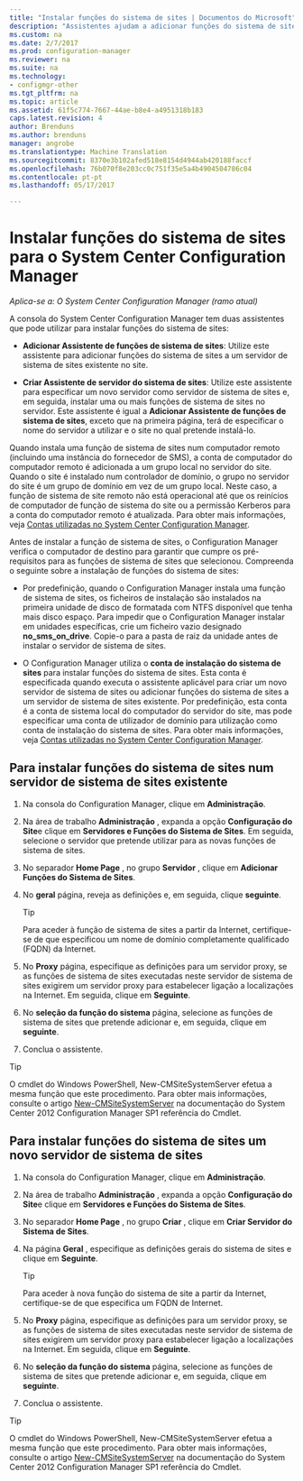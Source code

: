 ```yaml
---
title: "Instalar funções do sistema de sites | Documentos do Microsoft"
description: "Assistentes ajudam a adicionar funções do sistema de sites a um servidor de sistema de sites de nova ou existente no site."
ms.custom: na
ms.date: 2/7/2017
ms.prod: configuration-manager
ms.reviewer: na
ms.suite: na
ms.technology:
- configmgr-other
ms.tgt_pltfrm: na
ms.topic: article
ms.assetid: 61f5c774-7667-44ae-b8e4-a4951318b183
caps.latest.revision: 4
author: Brenduns
ms.author: brenduns
manager: angrobe
ms.translationtype: Machine Translation
ms.sourcegitcommit: 8370e3b102afed518e8154d4944ab420188faccf
ms.openlocfilehash: 76b070f8e203cc0c751f35e5a4b4904504786c04
ms.contentlocale: pt-pt
ms.lasthandoff: 05/17/2017

---
```

# <a name="install-site-system-roles-for-system-center-configuration-manager"></a>Instalar funções do sistema de sites para o System Center Configuration Manager

*Aplica-se a: O System Center Configuration Manager (ramo atual)*

A consola do System Center Configuration Manager tem duas assistentes que pode utilizar para instalar funções do sistema de sites:  

-   **Adicionar Assistente de funções de sistema de sites**: Utilize este assistente para adicionar funções do sistema de sites a um servidor de sistema de sites existente no site.  

-   **Criar Assistente de servidor do sistema de sites**: Utilize este assistente para especificar um novo servidor como servidor de sistema de sites e, em seguida, instalar uma ou mais funções de sistema de sites no servidor. Este assistente é igual a **Adicionar Assistente de funções de sistema de sites**, exceto que na primeira página, terá de especificar o nome do servidor a utilizar e o site no qual pretende instalá-lo.  

Quando instala uma função de sistema de sites num computador remoto (incluindo uma instância do fornecedor de SMS), a conta de computador do computador remoto é adicionada a um grupo local no servidor do site. Quando o site é instalado num controlador de domínio, o grupo no servidor do site é um grupo de domínio em vez de um grupo local. Neste caso, a função de sistema de site remoto não está operacional até que os reinícios de computador de função de sistema do site ou a permissão Kerberos para a conta do computador remoto é atualizada. Para obter mais informações, veja [Contas utilizadas no System Center Configuration Manager](../../../../core/plan-design/hierarchy/accounts.md).  

Antes de instalar a função de sistema de sites, o Configuration Manager verifica o computador de destino para garantir que cumpre os pré-requisitos para as funções de sistema de sites que selecionou. Compreenda o seguinte sobre a instalação de funções do sistema de sites:  

-   Por predefinição, quando o Configuration Manager instala uma função de sistema de sites, os ficheiros de instalação são instalados na primeira unidade de disco de formatada com NTFS disponível que tenha mais disco espaço. Para impedir que o Configuration Manager instalar em unidades específicas, crie um ficheiro vazio designado **no_sms_on_drive**. Copie-o para a pasta de raiz da unidade antes de instalar o servidor de sistema de sites.  

-   O Configuration Manager utiliza o **conta de instalação do sistema de sites** para instalar funções do sistema de sites. Esta conta é especificada quando executa o assistente aplicável para criar um novo servidor de sistema de sites ou adicionar funções do sistema de sites a um servidor de sistema de sites existente. Por predefinição, esta conta é a conta de sistema local do computador do servidor do site, mas pode especificar uma conta de utilizador de domínio para utilização como conta de instalação do sistema de sites. Para obter mais informações, veja [Contas utilizadas no System Center Configuration Manager](../../../../core/plan-design/hierarchy/accounts.md).  

##  <a name="bkmk_Install"></a>Para instalar funções do sistema de sites num servidor de sistema de sites existente  

1.  Na consola do Configuration Manager, clique em **Administração**.  

2.  Na área de trabalho **Administração** , expanda a opção **Configuração do Site**e clique em **Servidores e Funções do Sistema de Sites**. Em seguida, selecione o servidor que pretende utilizar para as novas funções de sistema de sites.  

3.  No separador **Home Page** , no grupo **Servidor** , clique em **Adicionar Funções do Sistema de Sites**.  

4.  No **geral** página, reveja as definições e, em seguida, clique **seguinte**.  

    > [!TIP]  
    >  Para aceder à função de sistema de sites a partir da Internet, certifique-se de que especificou um nome de domínio completamente qualificado (FQDN) da Internet.  

5.  No **Proxy** página, especifique as definições para um servidor proxy, se as funções de sistema de sites executadas neste servidor de sistema de sites exigirem um servidor proxy para estabelecer ligação a localizações na Internet. Em seguida, clique em **Seguinte**.  

6.  No **seleção da função do sistema** página, selecione as funções de sistema de sites que pretende adicionar e, em seguida, clique em **seguinte**.  

7.  Conclua o assistente.  

> [!TIP]  
>  O cmdlet do Windows PowerShell, New-CMSiteSystemServer efetua a mesma função que este procedimento. Para obter mais informações, consulte o artigo [New-CMSiteSystemServer](http://go.microsoft.com/fwlink/p/?LinkID=271414) na documentação do System Center 2012 Configuration Manager SP1 referência do Cmdlet.  

## <a name="to-install-site-system-roles-on-a-new-site-system-server"></a>Para instalar funções do sistema de sites um novo servidor de sistema de sites  

1.  Na consola do Configuration Manager, clique em **Administração**.  

2.  Na área de trabalho **Administração** , expanda a opção **Configuração do Site**e clique em **Servidores e Funções do Sistema de Sites**.  

3.  No separador **Home Page** , no grupo **Criar** , clique em **Criar Servidor do Sistema de Sites**.  

4.  Na página **Geral** , especifique as definições gerais do sistema de sites e clique em **Seguinte**.  

    > [!TIP]  
    >  Para aceder à nova função do sistema de site a partir da Internet, certifique-se de que especifica um FQDN de Internet.  

5.  No **Proxy** página, especifique as definições para um servidor proxy, se as funções de sistema de sites executadas neste servidor de sistema de sites exigirem um servidor proxy para estabelecer ligação a localizações na Internet. Em seguida, clique em **Seguinte**.  

6.  No **seleção da função do sistema** página, selecione as funções de sistema de sites que pretende adicionar e, em seguida, clique em **seguinte**.  

7.  Conclua o assistente.  

> [!TIP]  
>  O cmdlet do Windows PowerShell, New-CMSiteSystemServer efetua a mesma função que este procedimento. Para obter mais informações, consulte o artigo [New-CMSiteSystemServer](http://go.microsoft.com/fwlink/p/?LinkID=271414) na documentação do System Center 2012 Configuration Manager SP1 referência do Cmdlet.  

